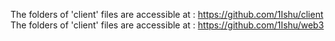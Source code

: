 The folders of 'client' files are accessible at : https://github.com/1Ishu/client
The folders of 'client' files are accessible at : https://github.com/1Ishu/web3
